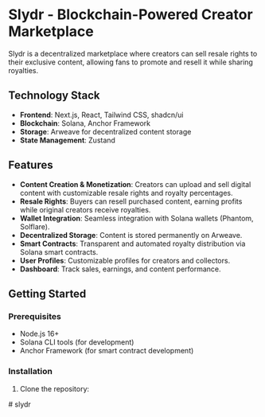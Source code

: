 # Slydr - Blockchain-Powered Creator Marketplace

Slydr is a decentralized marketplace where creators can sell resale rights to their exclusive content, allowing fans to promote and resell it while sharing royalties.

## Technology Stack

- **Frontend**: Next.js, React, Tailwind CSS, shadcn/ui
- **Blockchain**: Solana, Anchor Framework
- **Storage**: Arweave for decentralized content storage
- **State Management**: Zustand

## Features

- **Content Creation & Monetization**: Creators can upload and sell digital content with customizable resale rights and royalty percentages.
- **Resale Rights**: Buyers can resell purchased content, earning profits while original creators receive royalties.
- **Wallet Integration**: Seamless integration with Solana wallets (Phantom, Solflare).
- **Decentralized Storage**: Content is stored permanently on Arweave.
- **Smart Contracts**: Transparent and automated royalty distribution via Solana smart contracts.
- **User Profiles**: Customizable profiles for creators and collectors.
- **Dashboard**: Track sales, earnings, and content performance.

## Getting Started

### Prerequisites

- Node.js 16+
- Solana CLI tools (for development)
- Anchor Framework (for smart contract development)

### Installation

1. Clone the repository:

#   s l y d r  
 